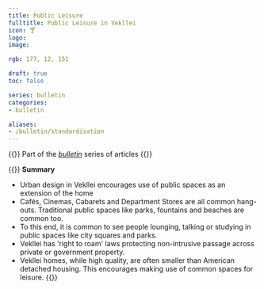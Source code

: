 ```yaml
---
title: Public Leisure
fulltitle: Public Leisure in Vekllei
icon: 🍸
logo:
image:

rgb: 177, 12, 151

draft: true
toc: false

series: bulletin
categories:
- bulletin

aliases:
- /bulletin/standardisation
---
```

{{<note series>}}
 Part of the *[bulletin](/bulletin/)* series of articles
{{</note>}}

{{<note panel>}}
**Summary**

* Urban design in Vekllei encourages use of public spaces as an extension of the home
* Cafés, Cinemas, Cabarets and Department Stores are all common hang-outs. Traditional public spaces like parks, fountains and beaches are common too.
* To this end, it is common to see people lounging, talking or studying in public spaces like city squares and parks.
* Vekllei has 'right to roam' laws protecting non-intrusive passage across private or government property.
* Vekllei homes, while high quality, are often smaller than American detached housing. This encourages making use of common spaces for leisure.
{{</note>}}

